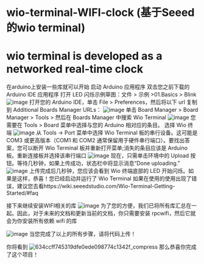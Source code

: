 # wio-terminal-WIFI-clock (基于Seeed的wio terminal)
# wio terminal is developed as a networked real-time clock

在arduino上安装一些库就可以开始
	启动 Arduino 应用程序
	双击您之前下载的 Arduino IDE 应用程序
 	打开 LED 闪烁示例草图：文件 > 示例 >01.Basics > Blink
	![image](https://github.com/user-attachments/assets/3a3c27a4-feee-4563-b462-cf403e94b6ad)
	打开您的 Arduino IDE，单击 File > Preferences，然后将以下 url 复制到 Additional Boards Manager URLs：
	![image](https://github.com/user-attachments/assets/581e803f-75c5-46d3-897f-3be6862bb984)
	单击 Board Manager > Board Manager > Tools > 然后在 Boards Manager 中搜索 Wio Terminal
 	![image](https://github.com/user-attachments/assets/0bdb6115-d640-4d6a-8f1a-52165244f28a)
	您需要在 Tools > Board 菜单中选择与您的 Arduino 相对应的条目。 选择 Wio 终端
 	![image](https://github.com/user-attachments/assets/246716bd-c063-4c8a-aff0-2ce4e28cb585)
	从 Tools -> Port 菜单中选择 Wio Terminal 板的串行设备。这可能是 COM3 或更高版本（COM1 和 COM2 通常保留用于硬件串行端口）。要找出答案，您可以断开 Wio Terminal 板并重新打开菜单;消失的条目应该是 Arduino 板。重新连接板并选择该串行端口
 ![image](https://github.com/user-attachments/assets/f13300aa-be71-4918-a15a-787d62bbad56)
	现在，只需单击环境中的 Upload 按钮。等待几秒钟，如果上传成功，状态栏中将显示消息“Done uploading.”
![image](https://github.com/user-attachments/assets/9a0a90c5-4b8b-4524-b926-5a39ec64b058)
上传完成后几秒钟，您应该会看到 Wio 终端底部的 LED 开始闪烁。如果是这样，恭喜！您已经启动并运行了 Wio Terminal
如果在使用的使用出现了错误，建议您去看https://wiki.seeedstudio.com/Wio-Terminal-Getting-Started/#faq

接下来继续安装WIFI相关的库
![image](https://github.com/user-attachments/assets/33dba935-a38a-4653-9f27-7f4ab861da3e)
为了您的方便，我们已将所有库汇总在一起。因此，对于未来的文档和更新当前的文档，你只需要安装 rpcwifi，然后它就会为你安装所有依赖 wifi 的库

![image](https://github.com/user-attachments/assets/d4b9841f-0050-4e4d-bff8-36291e2de87d)
当您完成了以上的所有步骤，请将代码上传！

你将看到
![634ccff745319dfe0ede098774c1342f_compress](https://github.com/user-attachments/assets/30a4966c-c1ef-4adb-b6e6-ca531dc97fb5)
那么恭喜你完成了这个项目！
